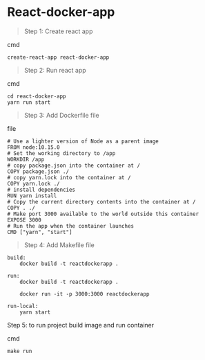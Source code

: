 # React-docker-app

> Step 1: Create react app

cmd
```
create-react-app react-docker-app
```

> Step 2: Run react app 

cmd
```
cd react-docker-app
yarn run start
```

> Step 3: Add Dockerfile file

file
```
# Use a lighter version of Node as a parent image 
FROM node:10.15.0
# Set the working directory to /app 
WORKDIR /app
# copy package.json into the container at / 
COPY package.json ./
# copy yarn.lock into the container at / 
COPY yarn.lock ./
# install dependencies 
RUN yarn install
# Copy the current directory contents into the container at / 
COPY . ./
# Make port 3000 available to the world outside this container 
EXPOSE 3000
# Run the app when the container launches 
CMD ["yarn", "start"]
```

> Step 4: Add Makefile file

```
build:
	docker build -t reactdockerapp . 

run:
	docker build -t reactdockerapp .
	
	docker run -it -p 3000:3000 reactdockerapp  

run-local:
	yarn start

```


Step 5: to run project build image and run container

cmd
```	
make run 
```
